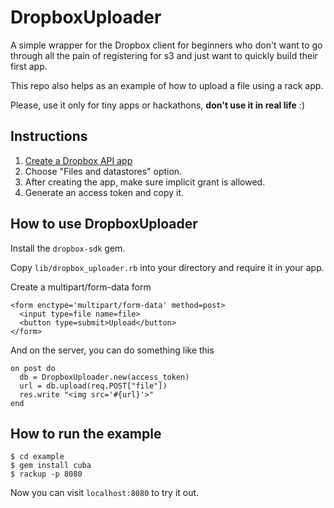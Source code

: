 # DropboxUploader

A simple wrapper for the Dropbox client for beginners who don't want to
go through all the pain of registering for s3 and just want to quickly build their first app.

This repo also helps as an example of how to upload a file using a rack app.

Please, use it only for tiny apps or hackathons, **don't use it in real life** :)

## Instructions
1. [Create a Dropbox API app](https://www.dropbox.com/developers/apps)
2. Choose "Files and datastores" option.
3. After creating the app, make sure implicit grant is allowed.
4. Generate an access token and copy it.

## How to use DropboxUploader
Install the ``dropbox-sdk`` gem.

Copy ``lib/dropbox_uploader.rb`` into your directory and require it in your app.

Create a multipart/form-data form

    <form enctype='multipart/form-data' method=post>
      <input type=file name=file>
      <button type=submit>Upload</button>
    </form>

And on the server, you can do something like this

    on post do
      db = DropboxUploader.new(access_token)
      url = db.upload(req.POST["file"])
      res.write "<img src='#{url}'>"
    end

## How to run the example

    $ cd example
    $ gem install cuba
    $ rackup -p 8080

Now you can visit ``localhost:8080`` to try it out.
